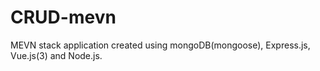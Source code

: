 # CRUD-mevn

MEVN stack application created using
mongoDB(mongoose), Express.js, Vue.js(3) and Node.js.
